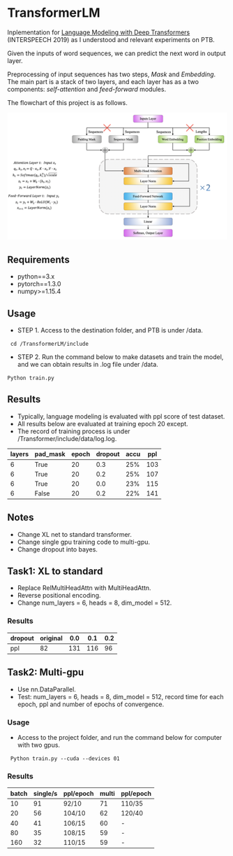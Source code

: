 # TransformerLM

Inplementation for [Language Modeling with Deep Transformers](https://arxiv.org/pdf/1905.04226.pdf) (INTERSPEECH 2019) as I understood and relevant experiments on PTB. 

Given the inputs of word sequences, we can predict the next word in output layer. 

Preprocessing of input sequences has two steps, *Mask* and *Embedding*. The main part is a stack of two layers, and each layer has as a two components: *self-attention* and *feed-forward* modules. 

The flowchart of this project is as follows.

<img src="TransformerLM/include/data/modeling transformer.png" alt="modeling transformer" style="zoom:50%;" />

## Requirements

- python==3.x
- pytorch==1.3.0
- numpy>=1.15.4

## Usage

- STEP 1. Access to the destination folder, and PTB is under /data.

```
 cd /TransformerLM/include
```

- STEP 2. Run the command below to make datasets and train the model, and we can obtain results in .log file under /data.

```
Python train.py
```

## Results

- Typically, language modeling is evaluated with ppl score of test dataset.
- All results below are evaluated at training epoch 20 except.
- The record of training process is under /Transformer/include/data/log.log.

| layers | pad_mask | epoch | dropout | accu | ppl  |
| ------ | -------- | ----- | ------- | ---- | ---- |
| 6      | True     | 20    | 0.3     | 25%  | 103  |
| 6      | True     | 20    | 0.2     | 25%  | 107  |
| 6      | True     | 20    | 0.0     | 23%  | 115  |
| 6      | False    | 20    | 0.2     | 22%  | 141  |

## Notes

- Change XL net to standard transformer.
- Change single gpu training code to multi-gpu.
- Change dropout into bayes.



## Task1: XL to standard

- Replace RelMultiHeadAttn with MultiHeadAttn.
- Reverse positional encoding.
- Change num_layers = 6, heads = 8, dim_model = 512.

### Results

| dropout | original | 0.0  | 0.1  | 0.2  |
| ------- | -------- | ---- | ---- | ---- |
| ppl     | 82       | 131  | 116  | 96   |



## Task2: Multi-gpu

- Use nn.DataParallel.
- Test: num_layers = 6, heads = 8, dim_model = 512, record time for each epoch, ppl and number of epochs of convergence.

### Usage

- Access to the project folder, and run the command below for computer with two gpus.

```
 Python train.py --cuda --devices 01
```

### Results

| batch | single/s | ppl/epoch | multi | ppl/epoch |
| ----- | -------- | --------- | ----- | --------- |
| 10    | 91       | 92/10     | 71    | 110/35    |
| 20    | 56       | 104/10    | 62    | 120/40    |
| 40    | 41       | 106/15    | 60    | -         |
| 80    | 35       | 108/15    | 59    | -         |
| 160   | 32       | 110/15    | 59    | -         |

